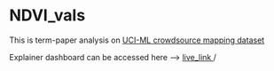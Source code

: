 # NDVI_vals

This is term-paper analysis on <a href="https://archive.ics.uci.edu/ml/datasets/Crowdsourced+Mapping" target="_blank"> UCI-ML crowdsource mapping dataset </a>

Explainer dashboard can be accessed here --> <a href="https://armangrewal007.github.io/ndvi_vals/" target="_blank"> live_link <a>/
